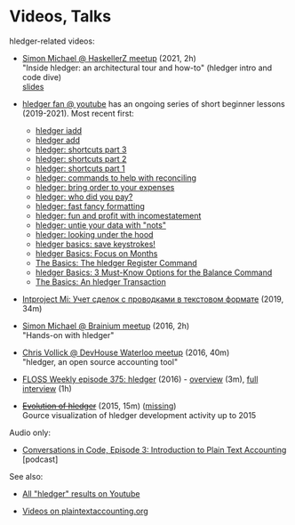 # Videos, Talks

hledger-related videos:

- [Simon Michael @ HaskellerZ meetup](https://www.youtube.com/watch?v=6PKmZSHxu0c) (2021, 2h) <!-- apr 29 --> \
  "Inside hledger: an architectural tour and how-to" (hledger intro and code dive) \
  [slides](https://rawcdn.githack.com/simonmichael/hledger/4013a81af8dd2804c73ecac18fb3e7e4745a4275/doc/haskellerz/haskellerz.slidy.html)

- [hledger fan @ youtube](https://www.youtube.com/channel/UCZLxXTjOqLzq4z5Jy0AyWSQ)
  has an ongoing series of short beginner lessons (2019-2021). Most recent first:
  - [hledger iadd](https://www.youtube.com/watch?v=ZuCT9EzryaI)
  - [hledger add](https://www.youtube.com/watch?v=oel7fBv1frI)
  - [hledger: shortcuts part 3](https://www.youtube.com/watch?v=_3pHNICDgHc)
  - [hledger: shortcuts part 2](https://www.youtube.com/watch?v=0d-28UIFhlo)
  - [hledger: shortcuts part 1](https://www.youtube.com/watch?v=ItnYCw8cgKc)
  - [hledger: commands to help with reconciling](https://www.youtube.com/watch?v=gt4hm8pfMHk)
  - [hledger: bring order to your expenses](https://www.youtube.com/watch?v=O7_--Jz0jeQ&t=2s)
  - [hledger: who did you pay?](https://www.youtube.com/watch?v=DrMoawQBKHE)
  - [hledger: fast fancy formatting](https://www.youtube.com/watch?v=Hb-hK8Lc67s)
  - [hledger: fun and profit with incomestatement](https://www.youtube.com/watch?v=U4An3AHtDkg)
  - [hledger: untie your data with "nots"](https://www.youtube.com/watch?v=nMt5VxZv-78)
  - [hledger: looking under the hood](https://www.youtube.com/watch?v=2Gw_9faB18c)
  - [hledger basics: save keystrokes!](https://www.youtube.com/watch?v=Kg8u819XH4Y)
  - [hledger Basics: Focus on Months](https://www.youtube.com/watch?v=U7XCbriMWGk)
  - [The Basics: The hledger Register Command](https://www.youtube.com/watch?v=C75nM7lQzJY)
  - [hledger Basics: 3 Must-Know Options for the Balance Command](https://www.youtube.com/watch?v=JZE5302SrtM)
  - [The Basics: An hledger Transaction](https://www.youtube.com/watch?v=SSz09ThShrs)
  
- [Intproject Mi: Учет сделок с проводками в текстовом формате](https://www.youtube.com/watch?v=1qrFjSVav2Q) (2019, 34m)

- [Simon Michael @ Brainium meetup](https://www.youtube.com/watch?v=H_CdGzLbc7A) (2016, 2h) <!-- sep 2 --> \
  "Hands-on with hledger"

- [Chris Vollick @ DevHouse Waterloo meetup](https://www.youtube.com/watch?v=-WahFvxhCRc&t=895s) (2016, 40m) <!-- apr 16 --> \
  "hledger, an open source accounting tool"

- [FLOSS Weekly episode 375: hledger](https://twit.tv/shows/floss-weekly/episodes/375) (2016) <!-- feb 16 --> -
  [overview](https://www.youtube.com/watch?v=qS2UcDV_lbs) (3m),
  [full interview](https://www.youtube.com/watch?v=Xjl-wVJcYpE) (1h)

- [<s>Evolution of hledger</s>](https://www.youtube.com/watch?v=dEADGr9dqow) (2015, 15m) <!-- jul 20 --> 
  ([missing](https://www.reddit.com/r/haskell/comments/cr4dkm/evolution_of_ghc_glasgow_haskell_compiler_video/ex3k02j/)) \
  Gource visualization of hledger development activity up to 2015

Audio only:

- [Conversations in Code, Episode 3: Introduction to Plain Text Accounting](https://www.reddit.com/r/plaintextaccounting/comments/ivrbdu/announcing_a_new_podcast_fossopensource_related/) <!-- 2020/9/19 --> [podcast]


See also:

- [All "hledger" results on Youtube](https://www.youtube.com/results?search_query=hledger)

- [Videos on plaintextaccounting.org](https://plaintextaccounting.org/#videos)
